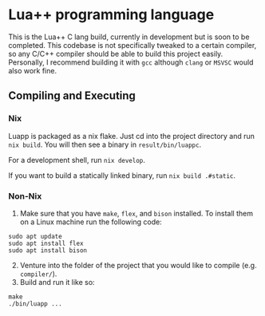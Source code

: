 # Lua++ programming language

This is the Lua++ C lang build, currently in development but is soon to be completed. This codebase is not specifically tweaked to a certain compiler, so any C/C++ compiler should be able to build this project easily. Personally, I recommend building it with `gcc` although `clang` or `MSVSC` would also work fine.

## Compiling and Executing

### Nix

Luapp is packaged as a nix flake. Just cd into the project directory and run
`nix build`. You will then see a binary in `result/bin/luappc`.

For a development shell, run `nix develop`.

If you want to build a statically linked binary, run `nix build .#static`.

### Non-Nix

1. Make sure that you have `make`, `flex`, and `bison` installed. To install them on a Linux machine run the following code:

```
sudo apt update
sudo apt install flex
sudo apt install bison
```

2. Venture into the folder of the project that you would like to compile (e.g. `compiler/`).
3. Build and run it like so:

```
make
./bin/luapp ...
```
